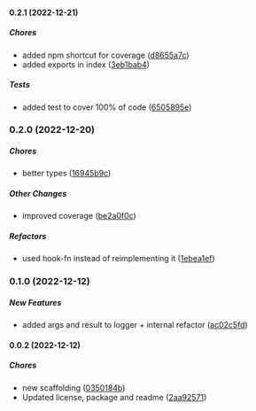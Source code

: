 #### 0.2.1 (2022-12-21)

##### Chores

*  added npm shortcut for coverage ([d8655a7c](https://github.com/JointlyTech/performance-logger/commit/d8655a7c50d74177b09fb8407b058e0d1ee730dd))
*  added exports in index ([3eb1bab4](https://github.com/JointlyTech/performance-logger/commit/3eb1bab4b603732151cdb8b3a0a57aa11ef56310))

##### Tests

*  added test to cover 100% of code ([6505895e](https://github.com/JointlyTech/performance-logger/commit/6505895efc7d9c1624fb2f1431a05476047f47d0))

### 0.2.0 (2022-12-20)

##### Chores

*  better types ([16945b9c](https://github.com/JointlyTech/performance-logger/commit/16945b9cd2f20d86cf01038188fe89d45c5a5f09))

##### Other Changes

*  improved coverage ([be2a0f0c](https://github.com/JointlyTech/performance-logger/commit/be2a0f0caef32540f613de4f7eefcea389f62858))

##### Refactors

*  used hook-fn instead of reimplementing it ([1ebea1ef](https://github.com/JointlyTech/performance-logger/commit/1ebea1ef283c7f4655ef344a5f57c46b2946bd0b))

### 0.1.0 (2022-12-12)

##### New Features

*  added args and result to logger + internal refactor ([ac02c5fd](https://github.com/JointlyTech/performance-logger/commit/ac02c5fdadee10c2d807692554433f9403791f00))

#### 0.0.2 (2022-12-12)

##### Chores

*  new scaffolding ([0350184b](https://github.com/JointlyTech/performance-logger/commit/0350184befdf6aa4e4b403d2d6a9c7f48d5dc703))
*  Updated license, package and readme ([2aa92571](https://github.com/JointlyTech/performance-logger/commit/2aa92571c33e55d1f73a3f6f9e2b3511be8b2495))

